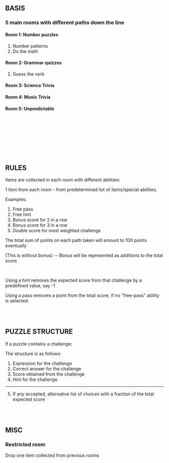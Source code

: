 ## BASIS
### 5 main rooms with different paths down the line

<!-- TODO: Increase number of sub-challenges per room -->
#### **Room 1**: Number puzzles
1. Number patterns
2. Do the math

#### **Room 2**: Grammar quizzes
1. Guess the verb

#### **Room 3**: Science Trivia


#### **Room 4**: Music Trivia


#### **Room 5**: Unpredictable




<br/>
<br/>
<br/>
<br/>
<br/>
<br/>
<br/>

## RULES

Items are collected in each room with different abiilties:

1 item from each room - from predetermined list of items/special abilities.

Examples:

1. Free pass
2. Free hint
3. Bonus score for 2 in a row
4. Bonus score for 3 in a row
5. Double score for most weighted challenge

The total sum of points on each path taken will amount to 100 points eventually

(This is without bonus) -- Bonus will be represented as additions to the total score

<br/>

Using a hint removes the expected score from that challenge by a predefined value, say -1

Using a pass removes a point from the total score, if no "free-pass" ability is selected.

<br/>
<br/>

## PUZZLE STRUCTURE

If a puzzle contains a challenge:

The structure is as follows:

1. Expression for the challenge
2. Correct answer for the challenge
3. Score obtained from the challenge
4. Hint for the challenge
-----
5. If any accepted, alternative list of choices with a fraction of the total expected score





<br/>
<br/>

## MISC

### Restricted room

Drop one item collected from previous rooms